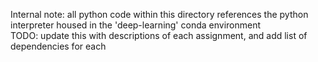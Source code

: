 Internal note: all python code within this directory references the python interpreter housed in the 'deep-learning' conda environment <br>
TODO: update this with descriptions of each assignment, and add list of dependencies for each <br>
